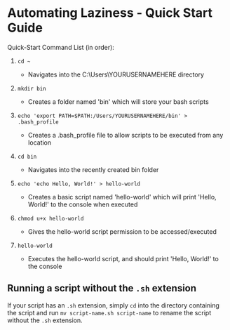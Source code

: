 # Automating Laziness - Quick Start Guide

Quick-Start Command List (in order):

1. `cd ~` 
	* Navigates into the C:\Users\YOURUSERNAMEHERE directory

2. `mkdir bin`
	* Creates a folder named 'bin' which will store your bash scripts

3. `echo 'export PATH=$PATH:/Users/YOURUSERNAMEHERE/bin' > .bash_profile`
	* Creates a .bash_profile file to allow scripts to be executed from any location

4. `cd bin`
	* Navigates into the recently created bin folder


5. `echo 'echo Hello, World!' > hello-world`
	* Creates a basic script named 'hello-world' which will print 'Hello, World!' to the console when executed


6. `chmod u+x hello-world`
	* Gives the hello-world script permission to be accessed/executed


7. `hello-world`
	* Executes the hello-world script, and should print 'Hello, World!' to the console


## Running a script without the `.sh` extension

If your script has an `.sh` extension, simply `cd` into the directory containing the script and run `mv script-name.sh script-name` to rename the script without the `.sh` extension.